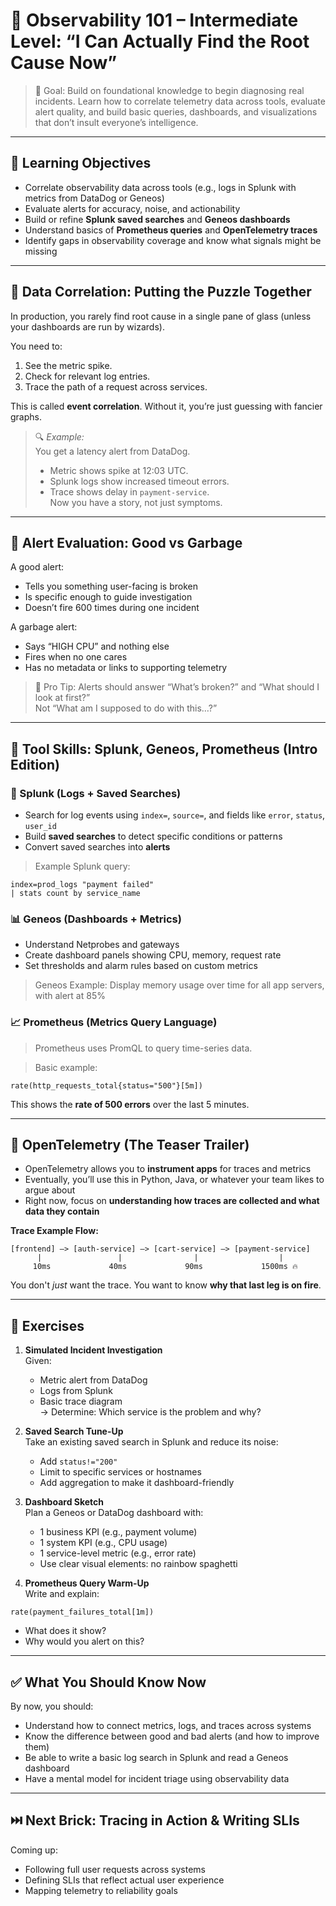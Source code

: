 # 🧩 Observability 101 – Intermediate Level: “I Can Actually Find the Root Cause Now”

> 🎯 Goal: Build on foundational knowledge to begin diagnosing real incidents. Learn how to correlate telemetry data across tools, evaluate alert quality, and build basic queries, dashboards, and visualizations that don’t insult everyone’s intelligence.

---

## 🧠 Learning Objectives

- Correlate observability data across tools (e.g., logs in Splunk with metrics from DataDog or Geneos)
- Evaluate alerts for accuracy, noise, and actionability
- Build or refine **Splunk saved searches** and **Geneos dashboards**
- Understand basics of **Prometheus queries** and **OpenTelemetry traces**
- Identify gaps in observability coverage and know what signals might be missing

---

## 🔄 Data Correlation: Putting the Puzzle Together

In production, you rarely find root cause in a single pane of glass (unless your dashboards are run by wizards).

You need to:
1. See the metric spike.
2. Check for relevant log entries.
3. Trace the path of a request across services.

This is called **event correlation**. Without it, you’re just guessing with fancier graphs.

> 🔍 *Example:*  
> You get a latency alert from DataDog.  
> - Metric shows spike at 12:03 UTC.  
> - Splunk logs show increased timeout errors.  
> - Trace shows delay in `payment-service`.  
> Now you have a story, not just symptoms.

---

## 🔔 Alert Evaluation: Good vs Garbage

A good alert:
- Tells you something user-facing is broken
- Is specific enough to guide investigation
- Doesn’t fire 600 times during one incident

A garbage alert:
- Says “HIGH CPU” and nothing else
- Fires when no one cares
- Has no metadata or links to supporting telemetry

> 🧠 Pro Tip: Alerts should answer “What’s broken?” and “What should I look at first?”  
> Not “What am I supposed to do with this…?”

---

## 🧪 Tool Skills: Splunk, Geneos, Prometheus (Intro Edition)

### 🔎 Splunk (Logs + Saved Searches)

- Search for log events using `index=`, `source=`, and fields like `error`, `status`, `user_id`
- Build **saved searches** to detect specific conditions or patterns
- Convert saved searches into **alerts**

> Example Splunk query:
```spl
index=prod_logs "payment failed"
| stats count by service_name
```

### 📊 Geneos (Dashboards + Metrics)

- Understand Netprobes and gateways
- Create dashboard panels showing CPU, memory, request rate
- Set thresholds and alarm rules based on custom metrics

> Geneos Example: Display memory usage over time for all app servers, with alert at 85%

### 📈 Prometheus (Metrics Query Language)

> Prometheus uses PromQL to query time-series data.

> Basic example:
```promql
rate(http_requests_total{status="500"}[5m])
```
This shows the **rate of 500 errors** over the last 5 minutes.

---

## 🧩 OpenTelemetry (The Teaser Trailer)

- OpenTelemetry allows you to **instrument apps** for traces and metrics
- Eventually, you’ll use this in Python, Java, or whatever your team likes to argue about
- Right now, focus on **understanding how traces are collected and what data they contain**

**Trace Example Flow:**
```
[frontend] —> [auth-service] —> [cart-service] —> [payment-service]
      |                 |                |                  |
     10ms             40ms             90ms             1500ms 🔥
```

You don't *just* want the trace. You want to know **why that last leg is on fire**.

---

## 🧪 Exercises

1. **Simulated Incident Investigation**  
   Given:
   - Metric alert from DataDog
   - Logs from Splunk
   - Basic trace diagram  
   → Determine: Which service is the problem and why?

2. **Saved Search Tune-Up**  
   Take an existing saved search in Splunk and reduce its noise:
   - Add `status!="200"`
   - Limit to specific services or hostnames
   - Add aggregation to make it dashboard-friendly

3. **Dashboard Sketch**  
   Plan a Geneos or DataDog dashboard with:
   - 1 business KPI (e.g., payment volume)
   - 1 system KPI (e.g., CPU usage)
   - 1 service-level metric (e.g., error rate)
   - Use clear visual elements: no rainbow spaghetti

4. **Prometheus Query Warm-Up**  
   Write and explain:
```promql
rate(payment_failures_total[1m])
```
   - What does it show?
   - Why would you alert on this?

---

## ✅ What You Should Know Now

By now, you should:
- Understand how to connect metrics, logs, and traces across systems
- Know the difference between good and bad alerts (and how to improve them)
- Be able to write a basic log search in Splunk and read a Geneos dashboard
- Have a mental model for incident triage using observability data

---

## ⏭️ Next Brick: Tracing in Action & Writing SLIs

Coming up:
- Following full user requests across systems
- Defining SLIs that reflect actual user experience
- Mapping telemetry to reliability goals

